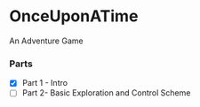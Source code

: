 # OnceUponATime
An Adventure Game

### Parts
- [X] Part 1 - Intro
- [ ] Part 2- Basic Exploration and Control Scheme
